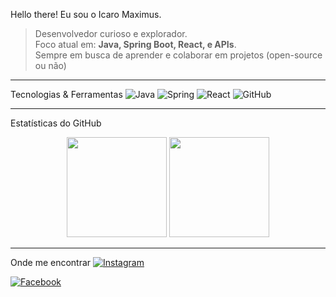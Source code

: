  Hello there! Eu sou o Icaro Maximus.

> Desenvolvedor curioso e explorador.  
> Foco atual em: **Java, Spring Boot, React, e APIs**.  
> Sempre em busca de aprender e colaborar em projetos (open-source ou não)

-------------------------------------------------------------------------------------------------------------------------------------------------------------------------------

  Tecnologias & Ferramentas
![Java](https://img.shields.io/badge/Java-ED8B00?style=for-the-badge&logo=java&logoColor=white)
![Spring](https://img.shields.io/badge/Spring-6DB33F?style=for-the-badge&logo=spring&logoColor=white)
![React](https://img.shields.io/badge/React-20232A?style=for-the-badge&logo=react&logoColor=61DAFB)
![GitHub](https://img.shields.io/badge/GitHub-100000?style=for-the-badge&logo=github&logoColor=white)

-------------------------------------------------------------------------------------------------------------------------------------------------------------------------------

  Estatísticas do GitHub
  
<div align="center">
  
  <!-- GitHub Stats -->
  <img height="160em" src="https://github-readme-stats.vercel.app/api?username=IcaroMax&show_icons=true&theme=tokyonight"/>
  
  <!-- Top Languages -->
  <img height="160em" src="https://github-readme-stats.vercel.app/api/top-langs/?username=IcaroMax&layout=compact&theme=tokyonight"/>
  
</div>

-------------------------------------------------------------------------------------------------------------------------------------------------------------------------------

  Onde me encontrar
[![Instagram](https://img.shields.io/badge/Instagram-E4405F?style=for-the-badge&logo=instagram&logoColor=white)](https://www.instagram.com/icaro.maximus/)  

[![Facebook](https://img.shields.io/badge/Facebook-1877F2?style=for-the-badge&logo=facebook&logoColor=white)](https://www.facebook.com/profile.php?id=61553172243278)
